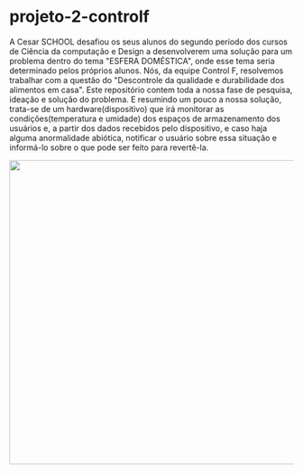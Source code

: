# projeto-2-controlf

A Cesar SCHOOL desafiou os seus alunos do segundo período dos cursos de Ciência da computação e Design a desenvolverem uma solução para um problema dentro do tema "ESFERA DOMÉSTICA", onde esse tema seria determinado pelos próprios alunos.
Nós, da equipe Control F, resolvemos trabalhar com a questão do "Descontrole da qualidade e durabilidade dos alimentos em casa".
Este repositório contem toda a nossa fase de pesquisa, ideação e solução do problema.
E resumindo um pouco a nossa solução, trata-se de um hardware(dispositivo) que irá monitorar as condições(temperatura e umidade) dos espaços de armazenamento dos usuários e, a partir dos dados recebidos pelo dispositivo, e caso haja alguma anormalidade abiótica, notificar o usuário sobre essa situação e informá-lo sobre o que pode ser feito para revertê-la.

<p><a href="https://linktr.ee/monitora" target="_blank" rel="noopener"><img style="display: block; margin-left: auto; margin-right: auto;" src="https://lh3.googleusercontent.com/pw/ACtC-3fCKIH3DwBBbyX4dRP5pnSjrMdEP6YGRnXUO7jUYUT09_0NfEXtNpWTEAeeOgL8Csw67-FUaQDnZjeUfYt18WuYcGAjZXfWHP6OhsJom2JUp6G9bju2U9_flhdGUCnTBejo4bwk6ak1B3OL6lPEGMaC=w511-h538-no?authuser=0" alt="" width="511" height="538" /></a></p>
